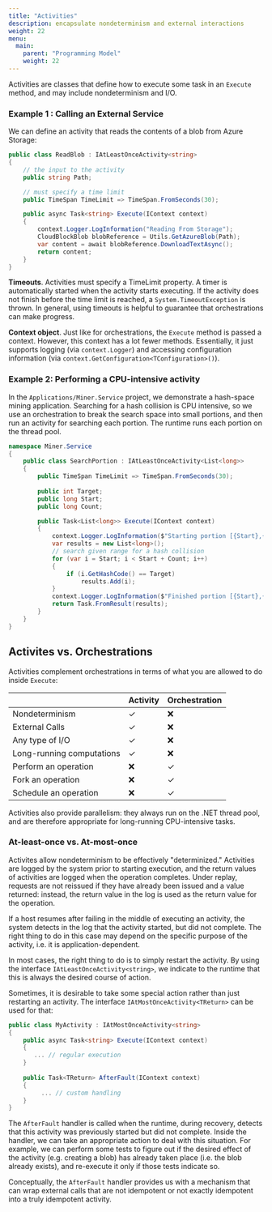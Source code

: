 ```yaml
---
title: "Activities"
description: encapsulate nondeterminism and external interactions
weight: 22
menu:
  main: 
    parent: "Programming Model"
    weight: 22
---
```



Activities are classes that define how to execute some task in an `Execute` method, and may include nondeterminism and I/O.

### Example 1 : Calling an External Service

We can define an activity that reads the contents of a blob from Azure Storage:
```c#
public class ReadBlob : IAtLeastOnceActivity<string>
{
    // the input to the activity
    public string Path;

    // must specify a time limit
    public TimeSpan TimeLimit => TimeSpan.FromSeconds(30);

    public async Task<string> Execute(IContext context)
    {
        context.Logger.LogInformation("Reading From Storage");
        CloudBlockBlob blobReference = Utils.GetAzureBlob(Path);
        var content = await blobReference.DownloadTextAsync();
        return content;
    }
}
```
**Timeouts**. Activities must specify a TimeLimit property. A timer is automatically started when the activity starts executing. If the activity does not finish before the time limit is reached, a `System.TimeoutException` is thrown. In general, using timeouts is helpful to guarantee that orchestrations can make progress.

**Context object**. Just like for orchestrations, the `Execute` method is passed a context. However, this context has a lot fewer methods. Essentially, it just supports logging (via `context.Logger`) and accessing configuration information (via `context.GetConfiguration<TConfiguration>()`).

### Example 2: Performing a CPU-intensive activity

In the `Applications/Miner.Service` project, we demonstrate a hash-space mining application.  Searching for a hash collision is CPU intensive, so we use an orchestration to break the search space into small portions, and then run an activity for searching each portion. The runtime runs each portion on the thread pool.

```c#
namespace Miner.Service
{
    public class SearchPortion : IAtLeastOnceActivity<List<long>>
    {
        public TimeSpan TimeLimit => TimeSpan.FromSeconds(30);
 
        public int Target;
        public long Start;
        public long Count;

        public Task<List<long>> Execute(IContext context)
        {
            context.Logger.LogInformation($"Starting portion [{Start},{Start + Count})");
            var results = new List<long>();
            // search given range for a hash collision
            for (var i = Start; i < Start + Count; i++)
            {
                if (i.GetHashCode() == Target)
                    results.Add(i);
            }
            context.Logger.LogInformation($"Finished portion [{Start},{Start + Count})");
            return Task.FromResult(results);
        }
    }
}
```

## Activites vs. Orchestrations

Activities complement orchestrations in terms of what you are allowed to do inside `Execute`:

|                    | Activity  |  Orchestration |
|--------------------|-----------|----------------|
| Nondeterminism            | ✓  | ❌ |
| External Calls            | ✓  | ❌ |
| Any type of I/O           | ✓  | ❌ |
| Long-running computations | ✓  | ❌ |
| Perform an operation      | ❌ | ✓  |
| Fork an operation         | ❌ | ✓  |
| Schedule an operation     | ❌ | ✓  |

Activities also provide parallelism: they always run on the .NET thread pool, and are therefore appropriate for long-running CPU-intensive tasks.

### At-least-once vs. At-most-once

Activites allow nondeterminism to be effectively "determinized."  Activities are logged by the system prior to starting execution, and the return values of activities are logged when the operation completes.  Under replay, requests are not reissued if they have already been issued and a value returned: instead, the return value in the log is used as the return value for the operation.  

If a host resumes after failing in the middle of executing an activity, the system detects in the log that the activity started, but did not complete. The right thing to do in this case may depend on the specific purpose of the activity, i.e. it is application-dependent.

In most cases, the right thing to do is to simply restart the activity. By using the interface `IAtLeastOnceActivity<string>`, we indicate to the runtime that this is always the desired course of action.

Sometimes, it is desirable to take some special action rather than just restarting an activity. The interface `IAtMostOnceActivity<TReturn>` can be used for that:

```c#
public class MyActivity : IAtMostOnceActivity<string>
{
    public async Task<string> Execute(IContext context)
    {
       ... // regular execution
    }
    
    public Task<TReturn> AfterFault(IContext context)
    {
         ... // custom handling
    }
}
```

The `AfterFault` handler is called when the runtime, during recovery, detects that this activity was previously started but did not complete. Inside the handler, we can take an appropriate action to deal with this situation. For example, we can perform some tests to figure out if the desired effect of the activity (e.g. creating a blob) has already taken place (i.e. the blob already exists), and re-execute it only if those tests indicate so. 

Conceptually, the `AfterFault` handler provides us with a mechanism that can wrap external calls that are not idempotent or not exactly idempotent into a truly idempotent activity.


